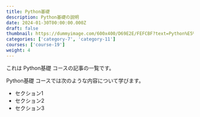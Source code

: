 ```yaml
---
title: Python基礎
description: Python基礎の説明
date: 2024-01-30T00:00:00.000Z
draft: false
thumbnail: https://dummyimage.com/600x400/D69E2E/FEFCBF?text=Python%E5%9F%BA%E7%A4%8E
categories: ['category-7', 'category-11']
courses: ['course-19']
weight: 4
---
```


これは Python基礎 コースの記事の一覧です。

  Python基礎 コースでは次のような内容について学びます。

  - セクション1
  - セクション2
  - セクション3
